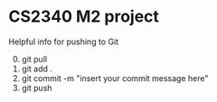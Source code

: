 # CS2340 M2 project

Helpful info for pushing to Git

0. git pull
1. git add .
2. git commit -m "insert your commit message here"
3. git push 

